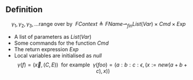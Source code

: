 ## Definition
$$\gamma_1, \gamma_2, \gamma_3, \dots \text{range over by } \ FContext \triangleq FName \rightharpoonup_{fin} List(Var) \times Cmd \times Exp$$
- A list of parameters as $List(Var)$
- Some commands for the function $Cmd$
- The return expression $Exp$
- Local variables are initialised as $null$ 
$$\gamma(f) = (\overrightarrow{x}, (C, E)) \ \text{ for example } \ \gamma(foo) = (a:b:c:\epsilon, (x := new(a + b + c), x))$$